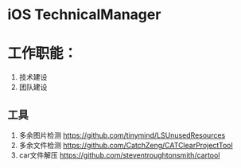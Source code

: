 # iOS TechnicalManager

# 工作职能：

1. 技术建设
2. 团队建设

## 工具

1. 多余图片检测 https://github.com/tinymind/LSUnusedResources
2. 多余文件检测 https://github.com/CatchZeng/CATClearProjectTool
3. car文件解压 https://github.com/steventroughtonsmith/cartool

